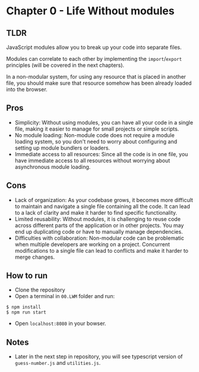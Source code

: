 # Chapter 0 - Life Without modules

## TLDR

JavaScript modules allow you to break up your code into separate files.

Modules can correlate to each other by implementing the `import`/`export` principles (will be covered in the next chapters).

In a non-modular system, for using any resource that is placed in another file, you should make sure that resource somehow has been already loaded into the browser.

## Pros

- Simplicity: Without using modules, you can have all your code in a single file, making it easier to manage for small projects or simple scripts.
- No module loading: Non-module code does not require a module loading system, so you don't need to worry about configuring and setting up module bundlers or loaders.
- Immediate access to all resources: Since all the code is in one file, you have immediate access to all resources without worrying about asynchronous module loading.

## Cons

- Lack of organization: As your codebase grows, it becomes more difficult to maintain and navigate a single file containing all the code. It can lead to a lack of clarity and make it harder to find specific functionality.
- Limited reusability: Without modules, it is challenging to reuse code across different parts of the application or in other projects. You may end up duplicating code or have to manually manage dependencies.
- Difficulties with collaboration: Non-modular code can be problematic when multiple developers are working on a project. Concurrent modifications to a single file can lead to conflicts and make it harder to merge changes.

## How to run

- Clone the repository
- Open a terminal in `00.LWM` folder and run:

```
$ npm install
$ npm run start
```

- Open `localhost:8080` in your bowser.

## Notes

- Later in the next step in repository, you will see typescript version of `guess-number.js` and `utilities.js`.
